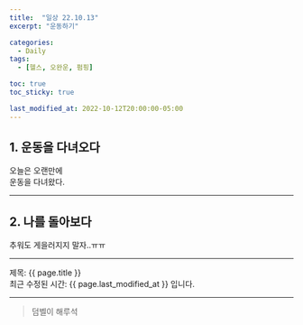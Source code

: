 ```yaml
---
title:  "일상 22.10.13"
excerpt: "운동하기"

categories:
  - Daily
tags:
  - [헬스, 오완운, 펌핑]

toc: true
toc_sticky: true

last_modified_at: 2022-10-12T20:00:00-05:00
---
```


## 1. 운동을 다녀오다  
오늘은 오랜만에  
운동을 다녀왔다. 

- - -
## 2. 나를 돌아보다  
추워도 게을러지지 말자..ㅠㅠ 
  
- - - 
제목: {{ page.title }}   
최근 수정된 시간: {{ page.last_modified_at }} 입니다.
- - - 
> 덤벨이
> 해루석
